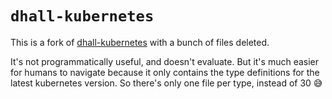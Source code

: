 # `dhall-kubernetes`

This is a fork of [dhall-kubernetes](https://github.com/dhall-lang/dhall-kubernetes) with a bunch of files deleted.

It's not programmatically useful, and doesn't evaluate. But it's much easier for humans to navigate because it only contains the type definitions for the latest kubernetes version. So there's only one file per type, instead of 30 😅

